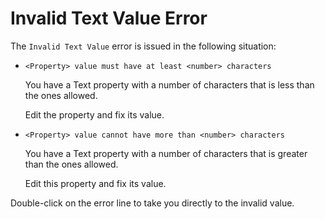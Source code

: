 # Invalid Text Value Error

The `Invalid Text Value` error is issued in the following situation:

* `<Property> value must have at least <number> characters`

    You have a Text property with a number of characters that is less than the ones allowed.

    Edit the property and fix its value.

* `<Property> value cannot have more than <number> characters`

    You have a Text property with a number of characters that is greater than the ones allowed.

    Edit this property and fix its value.

Double-click on the error line to take you directly to the invalid value.
